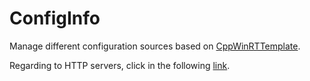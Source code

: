 # ConfigInfo
Manage different configuration sources based on [CppWinRTTemplate](https://github.com/xue2sheng/CppWinRTTemplate). 

Regarding to HTTP servers, click in the following [link](https://docs.microsoft.com/en-us/windows/win32/http/http-server-sample-application).
